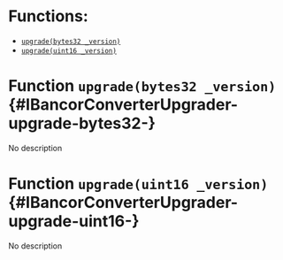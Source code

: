 

# Functions:
- [`upgrade(bytes32 _version)`](#IBancorConverterUpgrader-upgrade-bytes32-)
- [`upgrade(uint16 _version)`](#IBancorConverterUpgrader-upgrade-uint16-)


# Function `upgrade(bytes32 _version)` {#IBancorConverterUpgrader-upgrade-bytes32-}
No description
# Function `upgrade(uint16 _version)` {#IBancorConverterUpgrader-upgrade-uint16-}
No description

